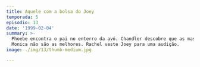 ```yaml
---
title: Aquele com a bolsa do Joey
temporada: 5
episodio: 13
date: '1999-02-04'
summary: >-
  Phoebe encontra o pai no enterro da avó. Chandler descobre que as massagens de
  Monica não são as melhores. Rachel veste Joey para uma audição.
image: ./img/13/thumb-medium.jpg

---
```

